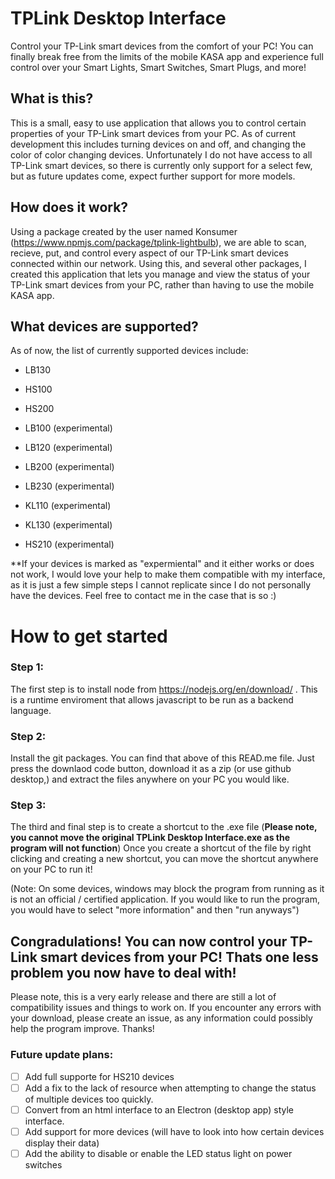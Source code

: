 # TPLink Desktop Interface
Control your TP-Link smart devices from the comfort of your PC! You can finally break free from the limits of the mobile KASA app and experience full control over your Smart Lights, Smart Switches, Smart Plugs, and more!

## What is this?
This is a small, easy to use application that allows you to control certain properties of your TP-Link smart devices from your PC. As of current development this includes turning devices on and off, and changing the color of color changing devices. Unfortunately I do not have access to all TP-Link smart devices, so there is currently only support for a select few, but as future updates come, expect further support for more models.

## How does it work?
Using a package created by the user named Konsumer (https://www.npmjs.com/package/tplink-lightbulb), we are able to scan, recieve, put, and control every aspect of our TP-Link smart devices connected within our network. Using this, and several other packages, I created this application that lets you manage and view the status of your TP-Link smart devices from your PC, rather than having to use the mobile KASA app.

## What devices are supported?
As of now, the list of currently supported devices include:


* LB130
* HS100
* HS200


* LB100 (experimental) 
* LB120 (experimental) 
* LB200 (experimental) 
* LB230 (experimental) 
* KL110 (experimental) 
* KL130 (experimental) 
* HS210 (experimental)

**If your devices is marked as "expermiental" and it either works or does not work, I would love your help to make them compatible with my interface, as it is just a few simple steps I cannot replicate since I do not personally have the devices. Feel free to contact me in the case that is so :)

# How to get started
### Step 1:
The first step is to install node from https://nodejs.org/en/download/ . This is a runtime enviroment that allows javascript to be run as a backend language.

### Step 2:
Install the git packages. You can find that above of this READ.me file. Just press the downlaod code button, download it as a zip (or use github desktop,) and extract the files anywhere on your PC you would like.

### Step 3:
The third and final step is to create a shortcut to the .exe file (**Please note, you cannot move the original TPLink Desktop Interface.exe as the program will not function**)
Once you create a shortcut of the file by right clicking and creating a new shortcut, you can move the shortcut anywhere on your PC to run it!

(Note: On some devices, windows may block the program from running as it is not an official / certified application. If you would like to run the program, you would have to select "more information" and then "run anyways")

## Congradulations! You can now control your TP-Link smart devices from your PC! Thats one less problem you now have to deal with!
Please note, this is a very early release and there are still a lot of compatibility issues and things to work on. If you encounter any errors with your download, please create an issue, as any information could possibly help the program improve. Thanks!


### Future update plans:
- [ ] Add full supporte for HS210 devices
- [ ] Add a fix to the lack of resource when attempting to change the status of multiple devices too quickly.
- [ ] Convert from an html interface to an Electron (desktop app) style interface.
- [ ] Add support for more devices (will have to look into how certain devices display their data)
- [ ] Add the ability to disable or enable the LED status light on power switches
